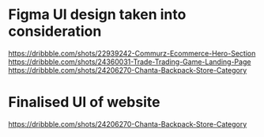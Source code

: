 # Figma UI design taken into consideration 
https://dribbble.com/shots/22939242-Commurz-Ecommerce-Hero-Section
https://dribbble.com/shots/24360031-Trade-Trading-Game-Landing-Page
https://dribbble.com/shots/24206270-Chanta-Backpack-Store-Category

# Finalised UI of website
https://dribbble.com/shots/24206270-Chanta-Backpack-Store-Category

